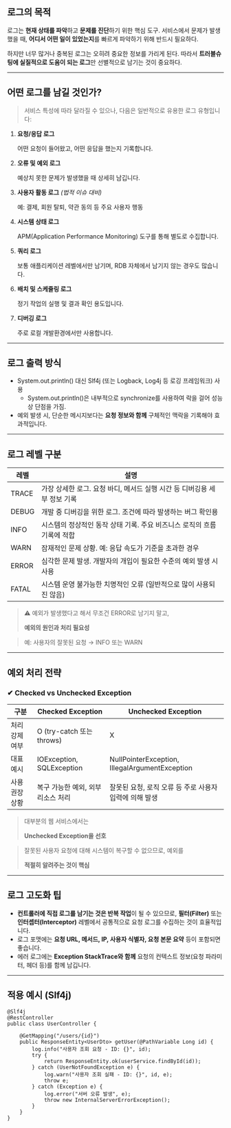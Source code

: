 ## **로그의 목적**

로그는 **현재 상태를 파악**하고 **문제를 진단**하기 위한 핵심 도구. 서비스에서 문제가 발생했을 때, **어디서 어떤 일이 있었는지**를 빠르게 파악하기 위해 반드시 필요하다.

하지만 너무 많거나 중복된 로그는 오히려 중요한 정보를 가리게 된다. 따라서 **트러블슈팅에 실질적으로 도움이 되는 로그**만 선별적으로 남기는 것이 중요하다.

---

## **어떤 로그를 남길 것인가?**

> 서비스 특성에 따라 달라질 수 있으나, 다음은 일반적으로 유용한 로그 유형입니다:
> 
1. **요청/응답 로그**
    
    어떤 요청이 들어왔고, 어떤 응답을 했는지 기록합니다.
    
2. **오류 및 예외 로그**
    
    예상치 못한 문제가 발생했을 때 상세히 남깁니다.
    
3. **사용자 활동 로그** *(법적 이슈 대비)*
    
    예: 결제, 회원 탈퇴, 약관 동의 등 주요 사용자 행동
    
4. **시스템 상태 로그**
    
    APM(Application Performance Monitoring) 도구를 통해 별도로 수집합니다.
    
5. **쿼리 로그**
    
    보통 애플리케이션 레벨에서만 남기며, RDB 자체에서 남기지 않는 경우도 많습니다.
    
6. **배치 및 스케줄링 로그**
    
    정기 작업의 실행 및 결과 확인 용도입니다.
    
7. **디버깅 로그**
    
    주로 로컬 개발환경에서만 사용합니다.
    

---

## **로그 출력 방식**

- System.out.println() 대신 Slf4j (또는 Logback, Log4j 등 로깅 프레임워크) 사용
    - System.out.println()은 내부적으로 synchronize를 사용하여 락을 걸어 성능상 단점을 가짐.
- 예외 발생 시, 단순한 메시지보다는 **요청 정보와 함께** 구체적인 맥락을 기록해야 효과적입니다.

---

## **로그 레벨 구분**

| **레벨** | **설명** |
| --- | --- |
| TRACE | 가장 상세한 로그. 요청 바디, 메서드 실행 시간 등 디버깅용 세부 정보 기록 |
| DEBUG | 개발 중 디버깅을 위한 로그. 조건에 따라 발생하는 버그 확인용 |
| INFO | 시스템의 정상적인 동작 상태 기록. 주요 비즈니스 로직의 흐름 기록에 적합 |
| WARN | 잠재적인 문제 상황. 예: 응답 속도가 기준을 초과한 경우 |
| ERROR | 심각한 문제 발생. 개발자의 개입이 필요한 수준의 예외 발생 시 사용 |
| FATAL | 시스템 운영 불가능한 치명적인 오류 (일반적으로 많이 사용되진 않음) |

> ⚠️ 예외가 발생했다고 해서 무조건 ERROR로 남기지 말고,
> 
> 
> **예외의 원인과 처리 필요성**
> 

> 예: 사용자의 잘못된 요청 → INFO 또는 WARN
> 

---

## **예외 처리 전략**

### **✔ Checked vs Unchecked Exception**

| **구분** | **Checked Exception** | **Unchecked Exception** |
| --- | --- | --- |
| 처리 강제 여부 | O (try-catch 또는 throws) | X |
| 대표 예시 | IOException, SQLException | NullPointerException, IllegalArgumentException |
| 사용 권장 상황 | 복구 가능한 예외, 외부 리소스 처리 | 잘못된 요청, 로직 오류 등 주로 사용자 입력에 의해 발생 |

> 대부분의 웹 서비스에서는
> 
> 
> **Unchecked Exception을 선호**
> 

> 잘못된 사용자 요청에 대해 시스템이 복구할 수 없으므로, 예외를
> 
> 
> **적절히 알려주는 것이 핵심**
> 

---

## **로그 고도화 팁**

- **컨트롤러에 직접 로그를 남기는 것은 반복 작업**이 될 수 있으므로, **필터(Filter)** 또는 **인터셉터(Interceptor)** 레벨에서 공통적으로 요청 로그를 수집하는 것이 효율적입니다.
- 로그 포맷에는 **요청 URL, 메서드, IP, 사용자 식별자, 요청 본문 요약** 등이 포함되면 좋습니다.
- 에러 로그에는 **Exception StackTrace와 함께** 요청의 컨텍스트 정보(요청 파라미터, 헤더 등)를 함께 남깁니다.

---

## **적용 예시 (Slf4j)**

```
@Slf4j
@RestController
public class UserController {

    @GetMapping("/users/{id}")
    public ResponseEntity<UserDto> getUser(@PathVariable Long id) {
        log.info("사용자 조회 요청 - ID: {}", id);
        try {
            return ResponseEntity.ok(userService.findById(id));
        } catch (UserNotFoundException e) {
            log.warn("사용자 조회 실패 - ID: {}", id, e);
            throw e;
        } catch (Exception e) {
            log.error("서버 오류 발생", e);
            throw new InternalServerErrorException();
        }
    }
}
```
